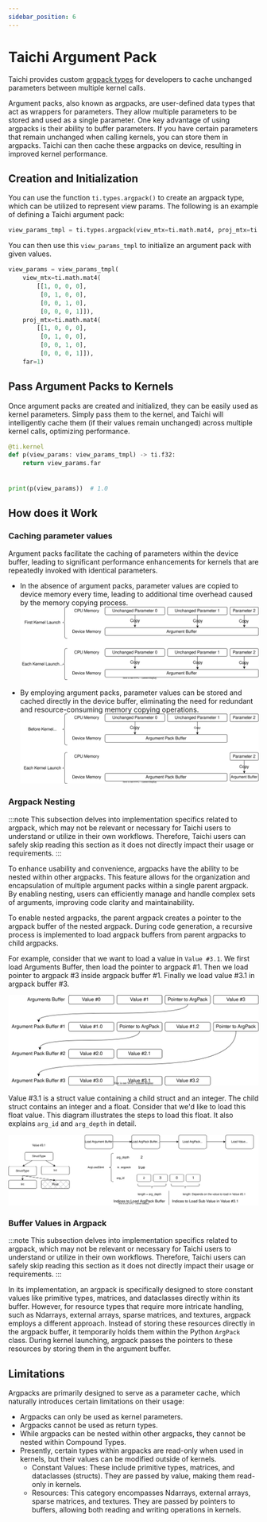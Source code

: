 ```yaml
---
sidebar_position: 6
---
```


# Taichi Argument Pack

Taichi provides custom [argpack types](../type_system/type.md#argument-pack-type) for developers to cache unchanged parameters between multiple kernel calls.

Argument packs, also known as argpacks, are user-defined data types that act as wrappers for parameters. They allow multiple parameters to be stored and used as a single parameter. One key advantage of using argpacks is their ability to buffer parameters. If you have certain parameters that remain unchanged when calling kernels, you can store them in argpacks. Taichi can then cache these argpacks on device, resulting in improved kernel performance.

## Creation and Initialization

You can use the function `ti.types.argpack()` to create an argpack type, which can be utilized to represent view params. The following is an example of defining a Taichi argument pack:

```python
view_params_tmpl = ti.types.argpack(view_mtx=ti.math.mat4, proj_mtx=ti.math.mat4, far=ti.f32)
```

You can then use this `view_params_tmpl` to initialize an argument pack with given values.

```python cont
view_params = view_params_tmpl(
    view_mtx=ti.math.mat4(
        [[1, 0, 0, 0],
         [0, 1, 0, 0],
         [0, 0, 1, 0],
         [0, 0, 0, 1]]),
    proj_mtx=ti.math.mat4(
        [[1, 0, 0, 0],
         [0, 1, 0, 0],
         [0, 0, 1, 0],
         [0, 0, 0, 1]]),
    far=1)
```

## Pass Argument Packs to Kernels

Once argument packs are created and initialized, they can be easily used as kernel parameters. Simply pass them to the kernel, and Taichi will intelligently cache them (if their values remain unchanged) across multiple kernel calls, optimizing performance.

```python cont
@ti.kernel
def p(view_params: view_params_tmpl) -> ti.f32:
    return view_params.far


print(p(view_params))  # 1.0
```

## How does it Work

### Caching parameter values

Argument packs facilitate the caching of parameters within the device buffer, leading to significant performance enhancements for kernels that are repeatedly invoked with identical parameters.

- In the absence of argument packs, parameter values are copied to device memory every time, leading to additional time overhead caused by the memory copying process.
  ![Copying Operations Performed Without ArgPacks](https://raw.githubusercontent.com/taichi-dev/public_files/master/taichi/doc/without_argpack_memory_copying.svg)

- By employing argument packs, parameter values can be stored and cached directly in the device buffer, eliminating the need for redundant and resource-consuming memory copying operations.
  ![Copying Operations Performed With ArgPacks](https://raw.githubusercontent.com/taichi-dev/public_files/master/taichi/doc/argument_pack_memory_copying.svg)


### Argpack Nesting

:::note
This subsection delves into implementation specifics related to argpack, which may not be relevant or necessary for Taichi users to understand or utilize in their own workflows. Therefore, Taichi users can safely skip reading this section as it does not directly impact their usage or requirements.
:::

To enhance usability and convenience, argpacks have the ability to be nested within other argpacks. This feature allows for the organization and encapsulation of multiple argument packs within a single parent argpack. By enabling nesting, users can efficiently manage and handle complex sets of arguments, improving code clarity and maintainability.

To enable nested argpacks, the parent argpack creates a pointer to the argpack buffer of the nested argpack. During code generation, a recursive process is implemented to load argpack buffers from parent argpacks to child argpacks.

For example, consider that we want to load a value in `Value #3.1`. We first load Arguments Buffer, then load the pointer to argpack #1. Then we load pointer to argpack #3 inside argpack buffer #1. Finally we load value #3.1 in argpack buffer #3.

![Load Value 3.1 in Nested ArgPacks](https://raw.githubusercontent.com/taichi-dev/public_files/master/taichi/doc/argpack_nesting_structure.svg)

Value #3.1 is a struct value containing a child struct and an integer. The child struct contains an integer and a float. Consider that we'd like to load this float value. This diagram illustrates the steps to load this float. It also explains `arg_id` and `arg_depth` in detail.

![Load Float Value in Value 3.1](https://raw.githubusercontent.com/taichi-dev/public_files/master/taichi/doc/argload_stmt_for_argpack_nesting.svg)


### Buffer Values in Argpack

:::note
This subsection delves into implementation specifics related to argpack, which may not be relevant or necessary for Taichi users to understand or utilize in their own workflows. Therefore, Taichi users can safely skip reading this section as it does not directly impact their usage or requirements.
:::

In its implementation, an argpack is specifically designed to store constant values like primitive types, matrices, and dataclasses directly within its buffer. However, for resource types that require more intricate handling, such as Ndarrays, external arrays, sparse matrices, and textures, argpack employs a different approach. Instead of storing these resources directly in the argpack buffer, it temporarily holds them within the Python `ArgPack` class. During kernel launching, argpack passes the pointers to these resources by storing them in the argument buffer.

## Limitations

Argpacks are primarily designed to serve as a parameter cache, which naturally introduces certain limitations on their usage:

- Argpacks can only be used as kernel parameters.
- Argpacks cannot be used as return types.
- While argpacks can be nested within other argpacks, they cannot be nested within Compound Types.
- Presently, certain types within argpacks are read-only when used in kernels, but their values can be modified outside of kernels.
  - Constant Values: These include primitive types, matrices, and dataclasses (structs). They are passed by value, making them read-only in kernels.
  - Resources: This category encompasses Ndarrays, external arrays, sparse matrices, and textures. They are passed by pointers to buffers, allowing both reading and writing operations in kernels.
